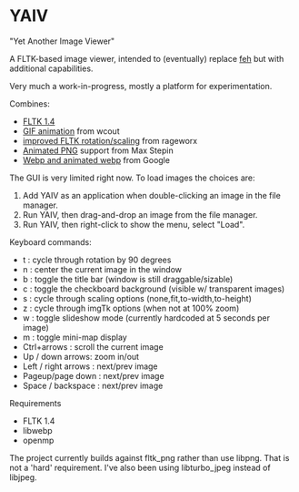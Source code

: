 # YAIV
"Yet Another Image Viewer"

A FLTK-based image viewer, intended to (eventually) replace [feh](https://feh.finalrewind.org/) but with additional capabilities.

Very much a work-in-progress, mostly a platform for experimentation.

Combines: 
- [FLTK 1.4](https://www.fltk.org/)
- [GIF animation](https://github.com/wcout/fltk-gif-animation) from wcout
- [improved FLTK rotation/scaling](https://github.com/rageworx/fl_imgtk) from rageworx
- [Animated PNG](http://apngdis.sourceforge.net) support from Max Stepin
- [Webp and animated webp](https://developers.google.com/speed/webp/download) from Google

The GUI is very limited right now. To load images the choices are:
1. Add YAIV as an application when double-clicking an image in the file manager.
2. Run YAIV, then drag-and-drop an image from the file manager.
3. Run YAIV, then right-click to show the menu, select "Load".

Keyboard commands:
- t : cycle through rotation by 90 degrees
- n : center the current image in the window
- b : toggle the title bar (window is still draggable/sizable)
- c : toggle the checkboard background (visible w/ transparent images)
- s : cycle through scaling options (none,fit,to-width,to-height)
- z : cycle through imgTk options (when not at 100% zoom)
- w : toggle slideshow mode (currently hardcoded at 5 seconds per image)
- m : toggle mini-map display
- Ctrl+arrows : scroll the current image
- Up / down arrows: zoom in/out
- Left / right arrows : next/prev image
- Pageup/page down : next/prev image
- Space / backspace : next/prev image

Requirements

  - FLTK 1.4
  - libwebp
  - openmp

The project currently builds against fltk_png rather than use libpng. That is 
not a 'hard' requirement. I've also been using libturbo_jpeg instead of libjpeg.
